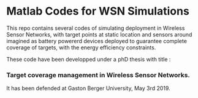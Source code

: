 # Matlab Codes for WSN Simulations

This repo contains several codes of simulating deployment in Wireless Sensor Networks,
with target points at static location and sensors around imagined as battery powererd devices deployed to guarantee complete 
coverage of targets, with the energy efficiency constraints.

These code have been developped under a phD thesis with title :
### Target coverage management in Wireless Sensor Networks.
It has been defended at Gaston Berger University, May 3rd 2019.

